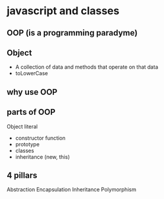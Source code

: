 # javascript and classes


## OOP (is a programming paradyme)

## Object
- A collection of data and methods that operate on that data
- toLowerCase

## why use OOP

## parts of OOP
Object literal

- constructor function
- prototype
- classes
- inheritance (new, this)


## 4 pillars
Abstraction
Encapsulation
Inheritance
Polymorphism

